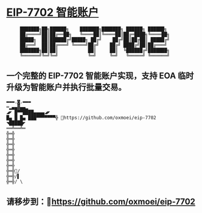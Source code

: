 # [EIP-7702 智能账户](https://github.com/oxmoei/eip-7702)
```
     ███████╗██╗██████╗    ███████╗███████╗ ██████╗ ██████╗
     ██╔════╝██║██╔══██╗   ╚════██║╚════██║██╔═████╗╚════██╗
     █████╗  ██║██████╔╝█████╗ ██╔╝    ██╔╝██║██╔██║ █████╔╝
     ██╔══╝  ██║██╔═══╝ ╚════╝██╔╝    ██╔╝ ████╔╝██║██╔═══╝
     ███████╗██║██║           ██║     ██║  ╚██████╔╝███████╗
     ╚══════╝╚═╝╚═╝           ╚═╝     ╚═╝   ╚═════╝ ╚══════╝
```
## 一个完整的 EIP-7702 智能账户实现，支持 EOA 临时升级为智能账户并执行批量交易。
```
▬▬▬.◙.▬▬▬
═▂▄▄▓▄▄▂
◢◤ █▀▀████▄▄▄▄◢◤
█▄ █ █▄ ███▀▀▀▀▀▀▀╬ 🔗https://github.com/oxmoei/eip-7702
◥█████◤
══╩══╩═
╬═╬
╬═╬
╬═╬    
╬═╬    
╬═╬    
╬═╬    
╬═╬
╬═╬🐼/
╬═╬/▌
╬═╬/ \
```
## 请移步到：🔗https://github.com/oxmoei/eip-7702